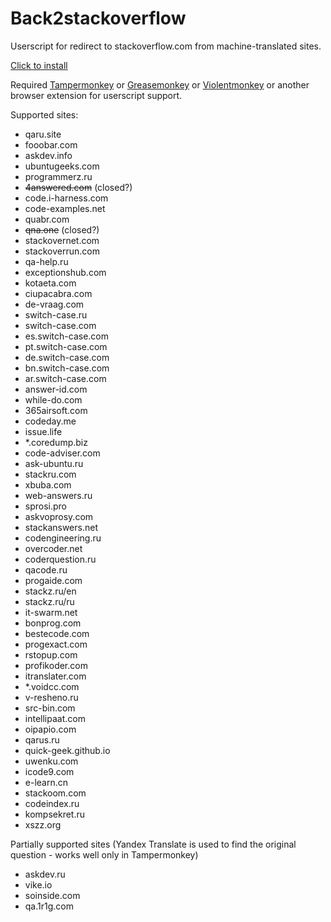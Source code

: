 # Back2stackoverflow

Userscript for redirect to stackoverflow.com from machine-translated sites.

[Click to install](https://raw.githubusercontent.com/Taraflex/Back2stackoverflow/master/back2stackoverflow.user.js)

Required [Tampermonkey](https://tampermonkey.net/) or [Greasemonkey](https://www.greasespot.net/) or [Violentmonkey](https://violentmonkey.github.io/get-it/) or another browser extension for userscript support.

Supported sites:
- qaru.site
- fooobar.com
- askdev.info
- ubuntugeeks.com
- programmerz.ru
- ~~4answered.com~~ (closed?)
- code.i-harness.com
- code-examples.net
- quabr.com
- ~~qna.one~~ (closed?)
- stackovernet.com
- stackoverrun.com
- qa-help.ru
- exceptionshub.com
- kotaeta.com
- ciupacabra.com
- de-vraag.com
- switch-case.ru
- switch-case.com
- es.switch-case.com
- pt.switch-case.com
- de.switch-case.com
- bn.switch-case.com
- ar.switch-case.com
- answer-id.com
- while-do.com
- 365airsoft.com
- codeday.me
- issue.life
- *.coredump.biz
- code-adviser.com
- ask-ubuntu.ru
- stackru.com
- xbuba.com
- web-answers.ru
- sprosi.pro
- askvoprosy.com
- stackanswers.net
- codengineering.ru
- overcoder.net
- coderquestion.ru
- qacode.ru
- progaide.com
- stackz.ru/en
- stackz.ru/ru
- it-swarm.net
- bonprog.com
- bestecode.com
- progexact.com
- rstopup.com
- profikoder.com
- itranslater.com
- *.voidcc.com
- v-resheno.ru
- src-bin.com
- intellipaat.com
- oipapio.com
- qarus.ru
- quick-geek.github.io
- uwenku.com
- icode9.com
- e-learn.cn
- stackoom.com
- codeindex.ru
- kompsekret.ru
- xszz.org

Partially supported sites (Yandex Translate is used to find the original question - works well only in Tampermonkey)
- askdev.ru
- vike.io
- soinside.com
- qa.1r1g.com